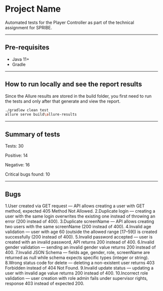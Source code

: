 # Project Name

Automated tests for the Player Controller as part of the technical assignment for SPRIBE.

---

## Pre-requisites
- Java 11+
- Gradle

---

## How to run locally and see the report results

Since the Allure results are stored in the build folder, you first need to run the tests and only after that generate and view the report.

```bash
./gradlew clean test
allure serve build\allure-results
```

---

## Summary of tests

Tests: 30

Positive: 14

Negative: 16

Critical bugs found: 10

---

## Bugs

1.User created via GET request — API allows creating a user with GET method, expected 405 Method Not Allowed.
2.Duplicate login — creating a user with the same login overwrites the existing one instead of throwing an error (200 instead of 400).
3.Duplicate screenName — API allows creating two users with the same screenName (200 instead of 400).
4.Invalid age validation — user with age 60 (outside the allowed range [17–59]) is created successfully (200 instead of 400).
5.Invalid password accepted — user is created with an invalid password, API returns 200 instead of 400.
6.Invalid gender validation — sending an invalid gender value returns 200 instead of 400.
7.Invalid JSON Schema — fields age, gender, role, screenName are returned as null while schema expects specific types (integer or string).
8.Wrong status code for delete — deleting a non-existent user returns 403 Forbidden instead of 404 Not Found.
9.Invalid update status — updating a user with invalid age value returns 200 instead of 400.
10.Incorrect role validation — user creation with role admin fails under supervisor rights, response 403 instead of expected 200.
